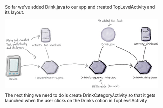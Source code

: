 So far we’ve added Drink.java to our app and created TopLevelActivity and its layout.


![](.guides/img/29.png)

The next thing we need to do is create DrinkCategoryActivity so that it gets launched when the user clicks on the Drinks option in TopLevelActivity.

